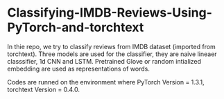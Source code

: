 # Classifying-IMDB-Reviews-Using-PyTorch-and-torchtext
In thie repo, we try to classify reviews from IMDB dataset (imported from torchtext).
Three models are used for the classifier, they are naive lineaer classsifier, 1d CNN and LSTM.
Pretrained Glove or random intialized embedding are used as representations of words.

Codes are runned on the environment where
PyTorch Version = 1.3.1,
torchtext Version =  0.4.0.
